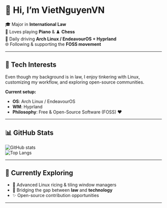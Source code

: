 # 👋 Hi, I’m **VietNguyenVN**  

🎓 Major in **International Law**  
🎹 Loves playing **Piano** & ♟️ **Chess**  
🐧 Daily driving **Arch Linux / EndeavourOS + Hyprland**  
🌐 Following & supporting the **FOSS movement**  

---

## 🔧 Tech Interests  

Even though my background is in law, I enjoy tinkering with Linux, customizing my workflow, and exploring open-source communities.  

**Current setup:**  
- **OS**: Arch Linux / EndeavourOS  
- **WM**: Hyprland  
- **Philosophy**: Free & Open-Source Software (FOSS) ❤️  

---

## 📊 GitHub Stats  

![GitHub stats](https://github-readme-stats.vercel.app/api?username=VietNguyenVN&show_icons=true&theme=tokyonight)  
![Top Langs](https://github-readme-stats.vercel.app/api/top-langs/?username=VietNguyenVN&layout=compact&theme=tokyonight)  

---

## 🌱 Currently Exploring  

- 🐧 Advanced Linux ricing & tiling window managers  
- 📖 Bridging the gap between **law** and **technology**  
- ✨ Open-source contribution opportunities

---


<!---
VietNguyenVN/VietNguyenVN is a ✨ special ✨ repository because its `README.md` (this file) appears on your GitHub profile.
You can click the Preview link to take a look at your changes.
--->
